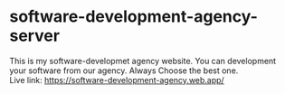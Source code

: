 # software-development-agency-server
This is my software-developmet agency website. You can development your software from our agency. Always Choose the best one.<br>
Live link: https://software-development-agency.web.app/
